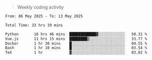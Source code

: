 > Weekly coding activity
<!--START_SECTION:waka-->

```txt
From: 06 May 2025 - To: 13 May 2025

Total Time: 33 hrs 19 mins

Python       16 hrs 46 mins  ████████████▓░░░░░░░░░░░░   50.31 %
Vue.js       11 hrs 15 mins  ████████▒░░░░░░░░░░░░░░░░   33.77 %
Docker       1 hr 30 mins    █░░░░░░░░░░░░░░░░░░░░░░░░   04.55 %
Bash         1 hr 10 mins    █░░░░░░░░░░░░░░░░░░░░░░░░   03.54 %
TeX          1 hr            ▓░░░░░░░░░░░░░░░░░░░░░░░░   03.02 %
```

<!--END_SECTION:waka-->
